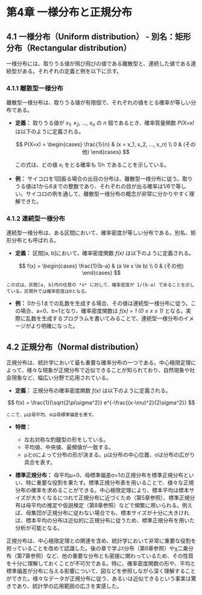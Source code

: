 # 第4章 一様分布と正規分布

## 4.1 一様分布（Uniform distribution） - 別名：矩形分布（Rectangular distribution）

一様分布には、取りうる値が飛び飛びの値である離散型と、連続した値である連続型がある。それぞれの定義と例を以下に示す。

### 4.1.1 離散型一様分布

離散型一様分布は、取りうる値が有限個で、それぞれの値をとる確率が等しい分布である。

*   **定義：** 取りうる値が *x<sub>1</sub>, x<sub>2</sub>, ..., x<sub>n</sub>* の *n* 個であるとき、確率質量関数 *P(X=x)* は以下のように定義される。

    $$
    P(X=x) = \begin{cases}
    \frac{1}{n} & (x = x_1, x_2, ..., x_n) \\
    0 & (その他)
    \end{cases}
    $$

    この式は、どの値 *x<sub>i</sub>* をとる確率も 1/n であることを示している。

*   **例：** サイコロを1回振る場合の出目の分布は、離散型一様分布に従う。取りうる値は1から6までの整数であり、それぞれの目が出る確率は1/6で等しい。サイコロの例を通して、離散型一様分布の概念が非常に分かりやすく理解できた。

### 4.1.2 連続型一様分布

連続型一様分布は、ある区間において、確率密度が等しい分布である。別名、矩形分布とも呼ばれる。

*   **定義：** 区間[a, b]において、確率密度関数 *f(x)* は以下のように定義される。

$$
f(x) = \begin{cases}
\frac{1}{b-a} & (a \le x \le b) \\
0 & (その他)
\end{cases}
$$

    この式は、区間[a, b]内の任意の *x* に対して、確率密度が 1/(b-a) であることを示している。区間外では確率密度は0となる。

*   **例：** 0から1までの乱数を生成する場合、その値は連続型一様分布に従う。この場合、a=0、b=1となり、確率密度関数は *f(x) = 1 (0 ≤ x ≤ 1)* となる。実際に乱数を生成するプログラムを書いてみることで、連続型一様分布のイメージがより明確になった。

## 4.2 正規分布（Normal distribution）

正規分布は、統計学において最も重要な確率分布の一つである。中心極限定理によって、様々な現象が正規分布で近似できることが知られており、自然現象や社会現象など、幅広い分野で応用されている。

*   **定義：** 正規分布の確率密度関数 *f(x)* は以下のように定義される。

$$
f(x) = \frac{1}{\sqrt{2\pi\sigma^2}} e^{-\frac{(x-\mu)^2}{2\sigma^2}}
$$

    ここで、μは母平均、σは母標準偏差を表す。

*   **特徴：**
    *   左右対称な釣鐘型の形をしている。
    *   平均値、中央値、最頻値が一致する。
    *   μとσによって分布の形が決まる。μは分布の中心位置、σは分布の広がり具合を表す。

*   **標準正規分布：** 母平均μ=0、母標準偏差σ=1の正規分布を標準正規分布といい、特に重要な役割を果たす。標準正規分布表を用いることで、様々な正規分布の確率を求めることができる。中心極限定理により、標本平均は標本サイズが大きくなるにつれて正規分布に近づくため（第5章参照）、標準正規分布は母平均の推定や仮説検定（第8章参照）などで頻繁に用いられる。例えば、母集団が正規分布に従わない場合でも、標本サイズが十分に大きければ、標本平均の分布は近似的に正規分布に従うため、標準正規分布を用いた分析が可能となる。

正規分布は、中心極限定理との関連を含め、統計学において非常に重要な役割を担っていることを改めて認識した。後の章で学ぶt分布（第6章参照）やχ二乗分布（第7章参照）など、他の重要な分布とも密接に関わっているため、その性質を十分に理解しておくことが不可欠である。特に、確率密度関数の形や、平均と標準偏差が分布に与える影響について、図などを参照しながら深く理解することができた。様々なデータが正規分布に従う、あるいは近似できるという事実は驚きであり、統計学の応用範囲の広さを実感した。